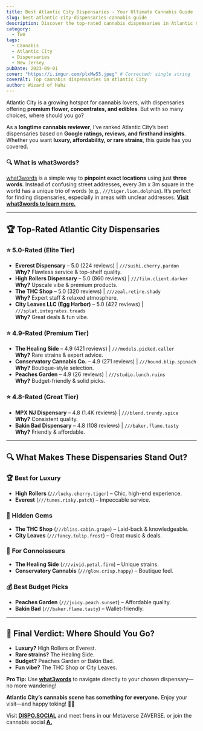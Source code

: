 ```yaml
---
title: Best Atlantic City Dispensaries - Your Ultimate Cannabis Guide
slug: best-atlantic-city-dispensaries-cannabis-guide
description: Discover the top-rated cannabis dispensaries in Atlantic City, from luxury picks to budget-friendly options. Perfect for tourists and locals!
category:
  - Two 
tags:
  - Cannabis
  - Atlantic City
  - Dispensaries
  - New Jersey
pubDate: 2023-09-01
cover: "https://i.imgur.com/plxMw55.jpeg" # Corrected: single string
coverAlt: Top cannabis dispensaries in Atlantic City
author: Wizard of Hahz
---
```


Atlantic City is a growing hotspot for cannabis lovers, with dispensaries offering **premium flower, concentrates, and edibles**. But with so many choices, where should you go?  

As a **longtime cannabis reviewer**, I’ve ranked Atlantic City’s best dispensaries based on **Google ratings, reviews, and firsthand insights**. Whether you want **luxury, affordability, or rare strains**, this guide has you covered.  

### 🔍 **What is what3words?**  
[what3words](https://what3words.com) is a simple way to **pinpoint exact locations** using just **three words**. Instead of confusing street addresses, every 3m x 3m square in the world has a unique trio of words (e.g., `///tiger.lion.dolphin`). It’s perfect for finding dispensaries, especially in areas with unclear addresses. **[Visit what3words to learn more.](https://what3words.com)**  

---

## 🏆 Top-Rated Atlantic City Dispensaries  

### ⭐ **5.0-Rated (Elite Tier)**  
- **Everest Dispensary** – 5.0 (224 reviews) | `///sushi.cherry.pardon`  
  **Why?** Flawless service & top-shelf quality.  
- **High Rollers Dispensary** – 5.0 (860 reviews) | `///film.client.darker`  
  **Why?** Upscale vibe & premium products.  
- **The THC Shop** – 5.0 (320 reviews) | `///zeal.retire.shady`  
  **Why?** Expert staff & relaxed atmosphere.  
- **City Leaves LLC (Egg Harbor)** – 5.0 (422 reviews) | `///splat.integrates.treads`  
  **Why?** Great deals & fun vibe.  

### ⭐ **4.9-Rated (Premium Tier)**  
- **The Healing Side** – 4.9 (421 reviews) | `///models.picked.caller`  
  **Why?** Rare strains & expert advice.  
- **Conservatory Cannabis Co.** – 4.9 (271 reviews) | `///hound.blip.spinach`  
  **Why?** Boutique-style selection.  
- **Peaches Garden** – 4.9 (26 reviews) | `///studio.lunch.ruins`   
  **Why?** Budget-friendly & solid picks.  

### ⭐ **4.8-Rated (Great Tier)**  
- **MPX NJ Dispensary** – 4.8 (1.4K reviews) | `///blend.trendy.spice`  
  **Why?** Consistent quality.  
- **Bakin Bad Dispensary** – 4.8 (108 reviews) | `///baker.flame.tasty`  
  **Why?** Friendly & affordable.  

---

## 🔍 **What Makes These Dispensaries Stand Out?**  

### 🏆 **Best for Luxury**  
- **High Rollers** (`///lucky.cherry.tiger`) – Chic, high-end experience.  
- **Everest** (`///tunes.risky.patch`) – Impeccable service.  

### 💎 **Hidden Gems**  
- **The THC Shop** (`///bliss.cabin.grape`) – Laid-back & knowledgeable.  
- **City Leaves** (`///fancy.tulip.frost`) – Great music & deals.  

### 🌿 **For Connoisseurs**  
- **The Healing Side** (`///vivid.petal.firm`) – Unique strains.  
- **Conservatory Cannabis** (`///glow.crisp.happy`) – Boutique feel.  

### 💰 **Best Budget Picks**  
- **Peaches Garden** (`///juicy.peach.sunset`) – Affordable quality.  
- **Bakin Bad** (`///baker.flame.tasty`) – Wallet-friendly.  

---

## 🚀 **Final Verdict: Where Should You Go?**  
- **Luxury?** High Rollers or Everest.  
- **Rare strains?** The Healing Side.  
- **Budget?** Peaches Garden or Bakin Bad.  
- **Fun vibe?** The THC Shop or City Leaves.  

**Pro Tip:** Use **[what3words](https://what3words.com)** to navigate directly to your chosen dispensary—no more wandering!  

**Atlantic City’s cannabis scene has something for everyone.** Enjoy your visit—and happy toking! 🌿🔥  

Visit **[DISPO.SOCIAL](https://dispo.social)** and meet frens in our Metaverse ZAVERSE. or join the cannabis social **[A.](https://a.dispo.social)**